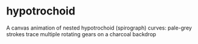# hypotrochoid
A canvas animation of nested hypotrochoid (spirograph) curves: pale-grey strokes trace multiple rotating gears on a charcoal backdrop
